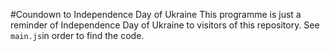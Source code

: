 #Coundown to Independence Day of Ukraine
This programme is just a reminder of Independence Day of Ukraine to visitors of this repository.
See `main.js`in order to find the code.